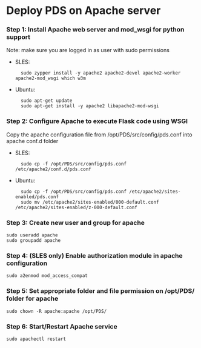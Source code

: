 # Deploy PDS on Apache server

### Step 1: Install Apache web server and mod_wsgi for python support
Note: make sure you are logged in as user with sudo permissions

* SLES:

        sudo zypper install -y apache2 apache2-devel apache2-worker apache2-mod_wsgi which w3m

* Ubuntu:

        sudo apt-get update
        sudo apt-get install -y apache2 libapache2-mod-wsgi

### Step 2: Configure Apache to execute Flask code using WSGI
 Copy the apache configuration file from /opt/PDS/src/config/pds.conf into apache conf.d folder

* SLES:

        sudo cp -f /opt/PDS/src/config/pds.conf /etc/apache2/conf.d/pds.conf

* Ubuntu:

        sudo cp -f /opt/PDS/src/config/pds.conf /etc/apache2/sites-enabled/pds.conf
        sudo mv /etc/apache2/sites-enabled/000-default.conf /etc/apache2/sites-enabled/z-000-default.conf

### Step 3: Create new user and group for apache
    sudo useradd apache
    sudo groupadd apache

### Step 4: (**SLES only**) Enable authorization module in apache configuration
    sudo a2enmod mod_access_compat

### Step 5: Set appropriate folder and file permission on /opt/PDS/ folder for apache
    sudo chown -R apache:apache /opt/PDS/

### Step 6: Start/Restart Apache service
    sudo apachectl restart